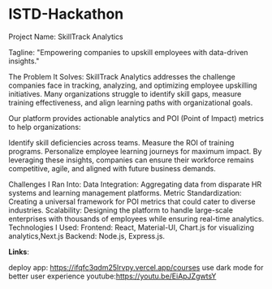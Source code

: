 # ISTD-Hackathon
Project Name:
SkillTrack Analytics

Tagline:
"Empowering companies to upskill employees with data-driven insights."

The Problem It Solves:
SkillTrack Analytics addresses the challenge companies face in tracking, analyzing, and optimizing employee upskilling initiatives. Many organizations struggle to identify skill gaps, measure training effectiveness, and align learning paths with organizational goals.

Our platform provides actionable analytics and POI (Point of Impact) metrics to help organizations:

Identify skill deficiencies across teams.
Measure the ROI of training programs.
Personalize employee learning journeys for maximum impact.
By leveraging these insights, companies can ensure their workforce remains competitive, agile, and aligned with future business demands.

Challenges I Ran Into:
Data Integration: Aggregating data from disparate HR systems and learning management platforms.
Metric Standardization: Creating a universal framework for POI metrics that could cater to diverse industries.
Scalability: Designing the platform to handle large-scale enterprises with thousands of employees while ensuring real-time analytics.
Technologies I Used:
Frontend: React, Material-UI, Chart.js for visualizing analytics,Next.js
Backend: Node.js, Express.js.



**Links**:

deploy app:
https://ifqfc3qdm25lrvpy.vercel.app/courses
use dark mode for better user experience
youtube:https://youtu.be/EiApJZgwtsY


